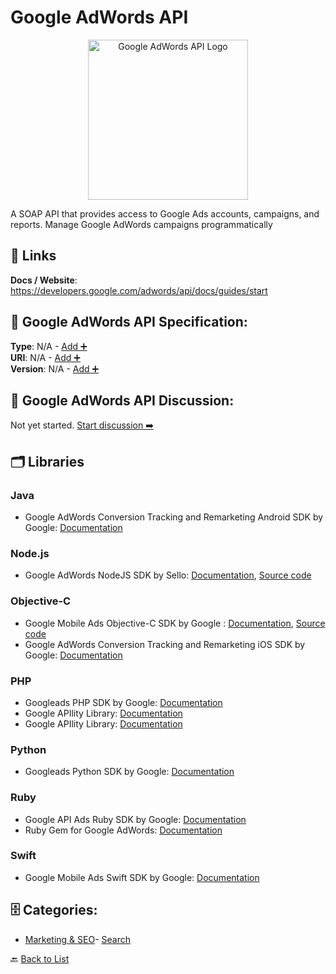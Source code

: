 # Google AdWords API
<p align="center">
    <img width="256" src="https://raw.githubusercontent.com/apis-list/apis-list/main/apis/google-adwords-api/logo_256x256.png" alt="Google AdWords API Logo"/>
</p>
A SOAP API that provides access to Google Ads accounts, campaigns, and reports. Manage Google AdWords campaigns programmatically

##  🔗 Links
**Docs / Website**: https://developers.google.com/adwords/api/docs/guides/start

## 🧬 Google AdWords API Specification:
**Type**: N/A - [Add ➕](https://github.com/apis-list/apis-list/edit/main/apis/google-adwords-api/google-adwords-api.yaml)  
**URI**: N/A - [Add ➕](https://github.com/apis-list/apis-list/edit/main/apis/google-adwords-api/google-adwords-api.yaml)  
**Version**: N/A - [Add ➕](https://github.com/apis-list/apis-list/edit/main/apis/google-adwords-api/google-adwords-api.yaml)

## 💬 Google AdWords API Discussion:
Not yet started. [Start discussion ➡️](https://github.com/apis-list/apis-list/discussions/new)

## 🗂️ Libraries
### Java
- Google AdWords Conversion Tracking and Remarketing Android SDK by Google: [Documentation](https://developers.google.com/app-conversion-tracking/android/)
### Node.js
- Google AdWords NodeJS SDK by Sello: [Documentation](https://www.npmjs.com/package/@sellorex/adwords-api-vu), [Source code](https://github.com/sello-rex/adwords-api)
### Objective-C
- Google Mobile Ads Objective-C SDK by Google : [Documentation](https://developers.google.com/admob/ios/download), [Source code](https://github.com/googleads/googleads-mobile-ios-examples/tree/master/Objective-C)
- Google AdWords Conversion Tracking and Remarketing iOS SDK by Google: [Documentation](https://developers.google.com/app-conversion-tracking/ios/)
### PHP
- Googleads PHP SDK by Google: [Documentation](https://github.com/googleads/googleads-php-lib)
- Google APIlity Library: [Documentation]()
- Google APIlity Library: [Documentation]()
### Python
- Googleads Python SDK by Google: [Documentation](https://github.com/googleads/googleads-python-lib)
### Ruby
- Google API Ads Ruby SDK by Google: [Documentation](https://github.com/googleads/google-api-ads-ruby)
- Ruby Gem for Google AdWords: [Documentation](http://code.google.com/p/google-api-adwords-ruby/)
### Swift
- Google Mobile Ads Swift SDK by Google: [Documentation](https://github.com/googleads/googleads-mobile-ios-examples/tree/master/Swift)


## 🗄️ Categories:
- [Marketing & SEO](https://github.com/apis-list/apis-list#marketing--seo-)- [Search](https://github.com/apis-list/apis-list#search-)

🔙  [Back to List](https://github.com/apis-list/apis-list)
